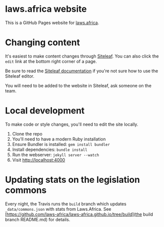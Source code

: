 # laws.africa website

This is a GitHub Pages website for [laws.africa](https://laws.africa).

# Changing content

It's easiest to make content changes through [Siteleaf](https://manage.siteleaf.com/sites/5c138a462dde9749d7d61d1c/pages). You can also click the `edit` link at the bottom right corner of a page.

Be sure to read the [Siteleaf documentation](https://learn.siteleaf.com/) if you're not sure how to use the Siteleaf editor.

You will need to be added to the website in Siteleaf, ask someone on the team.

# Local development

To make code or style changes, you'll need to edit the site locally.

1. Clone the repo
2. You'll need to have a modern Ruby installation
3. Ensure Bundler is installed: `gem install bundler`
4. Install dependencies: `bundle install`
5. Run the webserver: `jekyll server --watch`
6. Visit [http://localhost:4000](http://localhost:4000)

# Updating stats on the legislation commons

Every night, the Travis runs the `build` branch which updates `_data/commons.json` with stats from Laws.Africa.
See [https://github.com/laws-africa/laws-africa.github.io/tree/build](the build branch README.md) for details.
